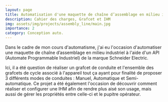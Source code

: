 ```yaml
---
layout: page
title: Automatisation d'une maquette de chaîne d’assemblage en milieu industriel
description: Cahier des charges, Grafcet et IHM
img: assets/img/projects/assembly_line/main.jpg
importance: 2
category: Conception auto.
---
```


Dans le cadre de mon cours d'automatisme, j'ai eu l'occasion d'automatiser une maquette de chaîne d’assemblage en milieu industriel à l'aide d'un API (Automate Programmable Industriel) de la marque Schneider Electric.

Ici, il a été question de réaliser un grafcet de conduite et l'ensemble des grafcets de cycle associé à l'appareil tout ça ayant pour finalité de proposer 3 différents modes de conduites : Manuel, Automatique et Semi-automatique. Ce projet a été également l'occasion de découvrir comment réaliser et configurer une IHM afin de rendre plus aisé son usage, mais aussi de gérer les propriétés entre celle-ci et le pupitre opérateur.
